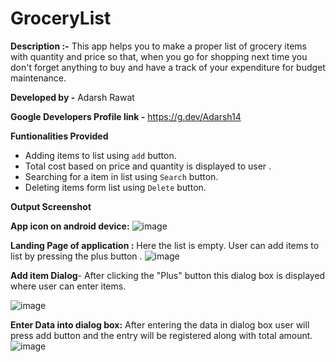 # GroceryList

**Description :-** This app helps you to make a proper list of grocery items with quantity and price so that, when you go for shopping next time you don't forget anything to buy and have a track of your expenditure for budget maintenance.

**Developed by -** Adarsh Rawat

**Google Developers Profile link -** https://g.dev/Adarsh14

**Funtionalities Provided**
 - Adding items to list using ```add``` button.
 - Total cost based on price and quantity is displayed to user . 
 - Searching for a item in list using ```Search``` button.
 - Deleting items form list using ```Delete``` button.
 
 
**Output Screenshot**

**App icon on android device:**
![image](https://user-images.githubusercontent.com/100958893/192089212-7b3e754a-82a8-4dd0-a0f1-466e0525ad2b.png)


**Landing Page of application :** Here the list is empty. User can add items to list by pressing the plus button .
![image](https://user-images.githubusercontent.com/100958893/192089410-4ab7a7dc-2c27-4078-ae47-5326916ac02f.png)

**Add item Dialog**- After clicking the "Plus" button this dialog box is displayed where user can enter items. 

![image](https://user-images.githubusercontent.com/100958893/192089515-322d9706-6f4f-4028-847d-8589d237dada.png)

**Enter Data into dialog box:** After entering the data in dialog box user will press add button and the entry will be registered along with total amount.
![image](https://user-images.githubusercontent.com/100958893/192090093-d48e15f3-2eb5-4a72-9f33-e9066b639997.png)


